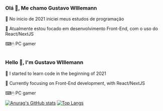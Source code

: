 
### Olá 👋, Me chamo Gustavo WIllemann
📆 No inicio de 2021 iniciei meus estudos de programação

📖 Atualmente estou focado em desenvolvimento Front-End, com o uso do React/NextJS

⌨🖱 PC gamer
<br>
<br>
### Hello 👋, I'm Gustavo WIllemann
📆 I started to learn code in the beginning of 2021

📖 Currently focusing on Front-End development, with React/NextJS

⌨🖱 PC gamer

[![Anurag's GitHub stats](https://github-readme-stats.vercel.app/api?username=guswillemann&bg_color=000000&title_color=43FF43&text_color=7DFF7D&icon_color=43FF43)](https://github.com/anuraghazra/github-readme-stats) [![Top Langs](https://github-readme-stats.vercel.app/api/top-langs/?username=guswillemann&layout=compact&bg_color=000000&title_color=43FF43&text_color=7DFF7D&icon_color=43FF43)](https://github.com/anuraghazra/github-readme-stats)


<!--
**guswillemann/guswillemann** is a ✨ _special_ ✨ repository because its `README.md` (this file) appears on your GitHub profile.

Here are some ideas to get you started:

- 🔭 I’m currently working on ...
- 🌱 I’m currently learning ...
- 👯 I’m looking to collaborate on ...
- 🤔 I’m looking for help with ...
- 💬 Ask me about ...
- 📫 How to reach me: ...
- 😄 Pronouns: ...
- ⚡ Fun fact: ...
-->
